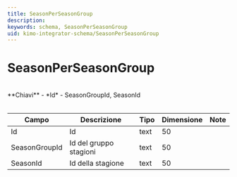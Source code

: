 ```yaml
---
title: SeasonPerSeasonGroup
description:
keywords: schema, SeasonPerSeasonGroup
uid: kimo-integrator-schema/SeasonPerSeasonGroup
---
```


# SeasonPerSeasonGroup

<br>
**Chiavi**
- *Id*
- SeasonGroupId, SeasonId
<br><br>

| Campo | Descrizione | Tipo | Dimensione | Note |
| --- | --- | --- | --- | --- |
| Id | Id | text | 50 |  |
| SeasonGroupId | Id del gruppo stagioni | text | 50 |  |
| SeasonId | Id della stagione | text | 50 |  |

